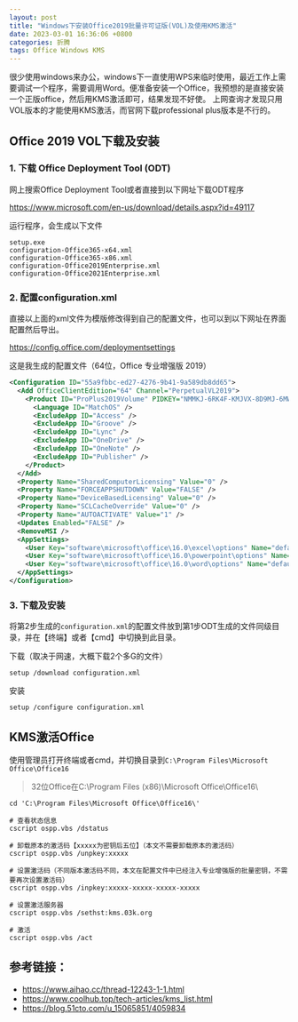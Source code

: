 ```yaml
---
layout: post
title: "Windows下安装Office2019批量许可证版(VOL)及使用KMS激活"
date: 2023-03-01 16:36:06 +0800
categories: 折腾
tags: Office Windows KMS
---
```


很少使用windows来办公，windows下一直使用WPS来临时使用，最近工作上需要调试一个程序，需要调用Word。便准备安装一个Office，我预想的是直接安装一个正版office，然后用KMS激活即可，结果发现不好使。
上网查询才发现只用VOL版本的才能使用KMS激活，而官网下载professional plus版本是不行的。

## Office 2019 VOL下载及安装

### 1. 下载 Office Deployment Tool (ODT)  

网上搜索Office Deployment Tool或者直接到以下网址下载ODT程序

https://www.microsoft.com/en-us/download/details.aspx?id=49117

运行程序，会生成以下文件

```
setup.exe
configuration-Office365-x64.xml
configuration-Office365-x86.xml
configuration-Office2019Enterprise.xml
configuration-Office2021Enterprise.xml
```

### 2. 配置configuration.xml

直接以上面的xml文件为模版修改得到自己的配置文件，也可以到以下网址在界面配置然后导出。

https://config.office.com/deploymentsettings

这是我生成的配置文件（64位，Office 专业增强版 2019）

```xml
<Configuration ID="55a9fbbc-ed27-4276-9b41-9a589db8dd65">
  <Add OfficeClientEdition="64" Channel="PerpetualVL2019">
    <Product ID="ProPlus2019Volume" PIDKEY="NMMKJ-6RK4F-KMJVX-8D9MJ-6MWKP">
      <Language ID="MatchOS" />
      <ExcludeApp ID="Access" />
      <ExcludeApp ID="Groove" />
      <ExcludeApp ID="Lync" />
      <ExcludeApp ID="OneDrive" />
      <ExcludeApp ID="OneNote" />
      <ExcludeApp ID="Publisher" />
    </Product>
  </Add>
  <Property Name="SharedComputerLicensing" Value="0" />
  <Property Name="FORCEAPPSHUTDOWN" Value="FALSE" />
  <Property Name="DeviceBasedLicensing" Value="0" />
  <Property Name="SCLCacheOverride" Value="0" />
  <Property Name="AUTOACTIVATE" Value="1" />
  <Updates Enabled="FALSE" />
  <RemoveMSI />
  <AppSettings>
    <User Key="software\microsoft\office\16.0\excel\options" Name="defaultformat" Value="51" Type="REG_DWORD" App="excel16" Id="L_SaveExcelfilesas" />
    <User Key="software\microsoft\office\16.0\powerpoint\options" Name="defaultformat" Value="27" Type="REG_DWORD" App="ppt16" Id="L_SavePowerPointfilesas" />
    <User Key="software\microsoft\office\16.0\word\options" Name="defaultformat" Value="" Type="REG_SZ" App="word16" Id="L_SaveWordfilesas" />
  </AppSettings>
</Configuration>
```

### 3. 下载及安装

将第2步生成的`configuration.xml`的配置文件放到第1步ODT生成的文件同级目录，并在【终端】或者【cmd】中切换到此目录。

下载（取决于网速，大概下载2个多G的文件）

```
setup /download configuration.xml
```

安装
```
setup /configure configuration.xml
```

## KMS激活Office

使用管理员打开终端或者cmd，并切换目录到`C:\Program Files\Microsoft Office\Office16`

> 32位Office在C:\Program Files (x86)\Microsoft Office\Office16\

```shell
cd 'C:\Program Files\Microsoft Office\Office16\'

# 查看状态信息
cscript ospp.vbs /dstatus

# 卸载原本的激活码【xxxxx为密钥后五位】（本文不需要卸载原本的激活码）
cscript ospp.vbs /unpkey:xxxxx

# 设置激活码（不同版本激活码不同，本文在配置文件中已经注入专业增强版的批量密钥，不需要再次设置激活码）
cscript ospp.vbs /inpkey:xxxxx-xxxxx-xxxxx-xxxxx

# 设置激活服务器
cscript ospp.vbs /sethst:kms.03k.org

# 激活
cscript ospp.vbs /act
```

## 参考链接：

* https://www.aihao.cc/thread-12243-1-1.html
* https://www.coolhub.top/tech-articles/kms_list.html
* https://blog.51cto.com/u_15065851/4059834